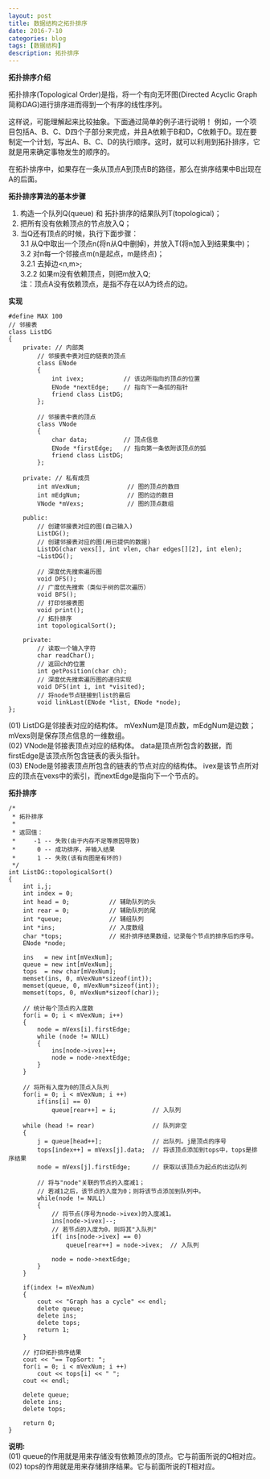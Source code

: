 ```yaml
---
layout: post
title: 数据结构之拓扑排序
date: 2016-7-10
categories: blog
tags: [数据结构]
description: 拓扑排序
---
```



**拓扑排序介绍**
 
拓扑排序(Topological Order)是指，将一个有向无环图(Directed Acyclic Graph简称DAG)进行排序进而得到一个有序的线性序列。
 
这样说，可能理解起来比较抽象。下面通过简单的例子进行说明！ 
例如，一个项目包括A、B、C、D四个子部分来完成，并且A依赖于B和D，C依赖于D。现在要制定一个计划，写出A、B、C、D的执行顺序。这时，就可以利用到拓扑排序，它就是用来确定事物发生的顺序的。
 
在拓扑排序中，如果存在一条从顶点A到顶点B的路径，那么在排序结果中B出现在A的后面。


**拓扑排序算法的基本步骤** 

1. 构造一个队列Q(queue) 和 拓扑排序的结果队列T(topological)；              
2. 把所有没有依赖顶点的节点放入Q；                      
3. 当Q还有顶点的时候，执行下面步骤：                                    
3.1 从Q中取出一个顶点n(将n从Q中删掉)，并放入T(将n加入到结果集中)；              
3.2 对n每一个邻接点m(n是起点，m是终点)；                         
3.2.1 去掉边<n,m>;                             
3.2.2 如果m没有依赖顶点，则把m放入Q;                   
注：顶点A没有依赖顶点，是指不存在以A为终点的边。                      


**实现**  

```
#define MAX 100
// 邻接表
class ListDG
{
    private: // 内部类
        // 邻接表中表对应的链表的顶点
        class ENode
        {
            int ivex;           // 该边所指向的顶点的位置
            ENode *nextEdge;    // 指向下一条弧的指针
            friend class ListDG;
        };

        // 邻接表中表的顶点
        class VNode
        {
            char data;          // 顶点信息
            ENode *firstEdge;   // 指向第一条依附该顶点的弧
            friend class ListDG;
        };

    private: // 私有成员
        int mVexNum;             // 图的顶点的数目
        int mEdgNum;             // 图的边的数目
        VNode *mVexs;            // 图的顶点数组

    public:
        // 创建邻接表对应的图(自己输入)
        ListDG();
        // 创建邻接表对应的图(用已提供的数据)
        ListDG(char vexs[], int vlen, char edges[][2], int elen);
        ~ListDG();

        // 深度优先搜索遍历图
        void DFS();
        // 广度优先搜索（类似于树的层次遍历）
        void BFS();
        // 打印邻接表图
        void print();
        // 拓扑排序
        int topologicalSort();

    private:
        // 读取一个输入字符
        char readChar();
        // 返回ch的位置
        int getPosition(char ch);
        // 深度优先搜索遍历图的递归实现
        void DFS(int i, int *visited);
        // 将node节点链接到list的最后
        void linkLast(ENode *list, ENode *node);
};
```

(01) ListDG是邻接表对应的结构体。 mVexNum是顶点数，mEdgNum是边数；mVexs则是保存顶点信息的一维数组。       
(02) VNode是邻接表顶点对应的结构体。 data是顶点所包含的数据，而firstEdge是该顶点所包含链表的表头指针。        
(03) ENode是邻接表顶点所包含的链表的节点对应的结构体。                        ivex是该节点所对应的顶点在vexs中的索引，而nextEdge是指向下一个节点的。               


**拓扑排序** 

```
/*
 * 拓扑排序
 *
 * 返回值：
 *     -1 -- 失败(由于内存不足等原因导致)
 *      0 -- 成功排序，并输入结果
 *      1 -- 失败(该有向图是有环的)
 */
int ListDG::topologicalSort()
{
    int i,j;
    int index = 0;
    int head = 0;           // 辅助队列的头
    int rear = 0;           // 辅助队列的尾
    int *queue;             // 辅组队列
    int *ins;               // 入度数组
    char *tops;             // 拓扑排序结果数组，记录每个节点的排序后的序号。
    ENode *node;

    ins   = new int[mVexNum];
    queue = new int[mVexNum];
    tops  = new char[mVexNum];
    memset(ins, 0, mVexNum*sizeof(int));
    memset(queue, 0, mVexNum*sizeof(int));
    memset(tops, 0, mVexNum*sizeof(char));

    // 统计每个顶点的入度数
    for(i = 0; i < mVexNum; i++)
    {
        node = mVexs[i].firstEdge;
        while (node != NULL)
        {
            ins[node->ivex]++;
            node = node->nextEdge;
        }
    }

    // 将所有入度为0的顶点入队列
    for(i = 0; i < mVexNum; i ++)
        if(ins[i] == 0)
            queue[rear++] = i;          // 入队列

    while (head != rear)                // 队列非空
    {
        j = queue[head++];              // 出队列。j是顶点的序号
        tops[index++] = mVexs[j].data;  // 将该顶点添加到tops中，tops是排序结果
        node = mVexs[j].firstEdge;      // 获取以该顶点为起点的出边队列

        // 将与"node"关联的节点的入度减1；
        // 若减1之后，该节点的入度为0；则将该节点添加到队列中。
        while(node != NULL)
        {
            // 将节点(序号为node->ivex)的入度减1。
            ins[node->ivex]--;
            // 若节点的入度为0，则将其"入队列"
            if( ins[node->ivex] == 0)
                queue[rear++] = node->ivex;  // 入队列

            node = node->nextEdge;
        }
    }

    if(index != mVexNum)
    {
        cout << "Graph has a cycle" << endl;
        delete queue;
        delete ins;
        delete tops;
        return 1;
    }

    // 打印拓扑排序结果
    cout << "== TopSort: ";
    for(i = 0; i < mVexNum; i ++)
        cout << tops[i] << " ";
    cout << endl;

    delete queue;
    delete ins;
    delete tops;

    return 0;
}
```

**说明:**                   
(01) queue的作用就是用来存储没有依赖顶点的顶点。它与前面所说的Q相对应。         
(02) tops的作用就是用来存储排序结果。它与前面所说的T相对应。               